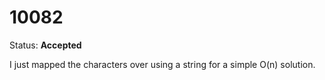 10082
=====

Status: **Accepted**

I just mapped the characters over using a string for a simple O(n) solution.
